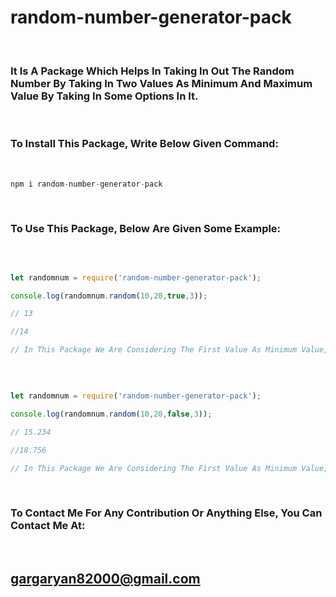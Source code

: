 # random-number-generator-pack

<br>

### It Is A Package Which Helps In Taking In Out The Random Number By Taking In Two Values As Minimum And Maximum Value By Taking In Some Options In It.

<br>

### To Install This Package, Write Below Given Command:

<br>

```js
npm i random-number-generator-pack
```

<br>

### To Use This Package, Below Are Given Some Example:

<br>

```js

let randomnum = require('random-number-generator-pack');

console.log(randomnum.random(10,20,true,3));

// 13

//14

// In This Package We Are Considering The First Value As Minimum Value, Second Value As Maximum Value, Third Value As A Boolean Value To Tell That If The Output Is Integer Or Not And The Final Option As Upto How Much Places We Need To Find The Random Number In Decimals If Third Argument Is False.

```

<br>


```js

let randomnum = require('random-number-generator-pack');

console.log(randomnum.random(10,20,false,3));

// 15.234

//18.756

// In This Package We Are Considering The First Value As Minimum Value, Second Value As Maximum Value, Third Value As A Boolean Value To Tell That If The Output Is Integer Or Not And The Final Option As Upto How Much Places We Need To Find The Random Number In Decimals If Third Argument Is False.

```

<br>

### To Contact Me For Any Contribution Or Anything Else, You Can Contact Me At:

<br>

## gargaryan82000@gmail.com